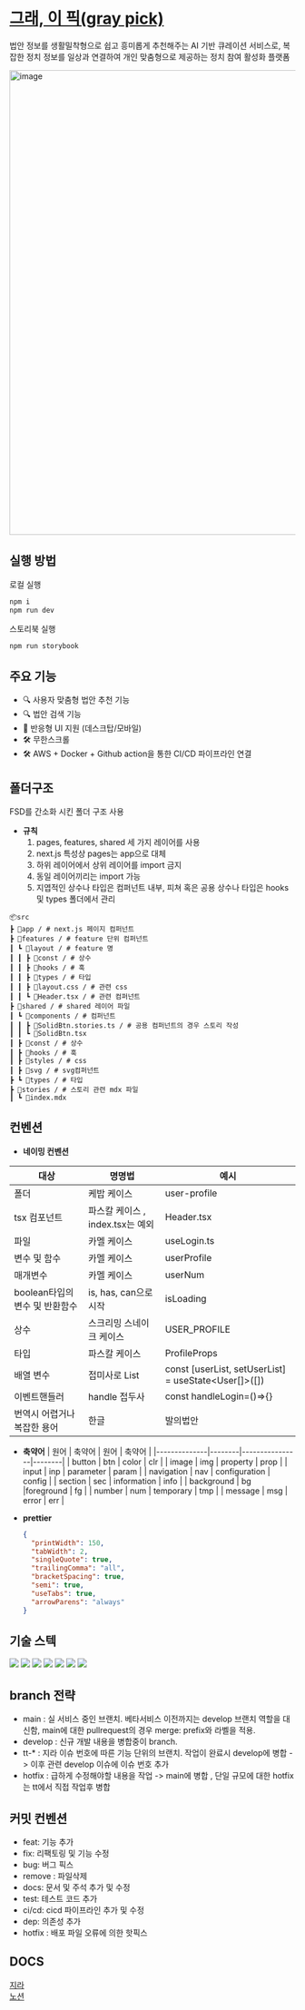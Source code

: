 # [그래, 이 픽(gray pick)](https://graypick.co.kr/)

법안 정보를 생활밀착형으로 쉽고 흥미롭게 추천해주는 AI 기반 큐레이션 서비스로, 복잡한 정치 정보를 일상과 연결하여 개인 맞춤형으로 제공하는 정치 참여 활성화 플랫폼

<img width="939" height="819" alt="image" src="https://github.com/user-attachments/assets/3fc3ce88-4e33-4c27-b1ae-c5f5b0f1d681" />

## 실행 방법

로컬 실행

```bash
npm i
npm run dev
```

스토리북 실행

```bash
npm run storybook
```

## 주요 기능

- 🔍 사용자 맞춤형 법안 추천 기능
- 🔍 법안 검색 기능
- 🎯 반응형 UI 지원 (데스크탑/모바일)
- 🛠 무한스크롤
- 🛠 AWS + Docker + Github action을 통한 CI/CD 파이프라인 연결

## 폴더구조

FSD를 간소화 시킨 폴더 구조 사용

- **규칙**
  1.  pages, features, shared 세 가지 레이어를 사용
  2.  next.js 특성상 pages는 app으로 대체
  3.  하위 레이어에서 상위 레이어를 import 금지
  4.  동일 레이어끼리는 import 가능
  5.  지엽적인 상수나 타입은 컴퍼넌트 내부, 피쳐 혹은 공용 상수나 타입은 hooks 및 types 폴더에서 관리

```
📦src
┣ 📂app / # next.js 페이지 컴퍼넌트
┣ 📂features / # feature 단위 컴퍼넌트
┃ ┗ 📂layout / # feature 명
┃ ┃ ┣ 📂const / # 상수
┃ ┃ ┣ 📂hooks / # 훅
┃ ┃ ┣ 📂types / # 타입
┃ ┃ ┣ 📜layout.css / # 관련 css
┃ ┃ ┗ 📜Header.tsx / # 관련 컴퍼넌트
┣ 📂shared / # shared 레이어 파일
┃ ┗ 📂components / # 컴퍼넌트
┃ ┃ ┣ 📜SolidBtn.stories.ts / # 공용 컴퍼넌트의 경우 스토리 작성
┃ ┃ ┗ 📜SolidBtn.tsx
┃ ┣ 📂const / # 상수
┃ ┣ 📂hooks / # 훅
┃ ┣ 📂styles / # css
┃ ┣ 📂svg / # svg컴퍼넌트
┣ ┗ 📂types / # 타입
┣ 📂stories / # 스토리 관련 mdx 파일
┃ ┗ 📜index.mdx
```

## 컨벤션

- **네이밍 컨벤션**

| 대상                           | 명명법                           | 예시                                                 |
| ------------------------------ | -------------------------------- | ---------------------------------------------------- |
| 폴더                           | 케밥 케이스                      | user-profile                                         |
| tsx 컴포넌트                   | 파스칼 케이스 , index.tsx는 예외 | Header.tsx                                           |
| 파일                           | 카멜 케이스                      | useLogin.ts                                          |
| 변수 및 함수                   | 카멜 케이스                      | userProfile                                          |
| 매개변수                       | 카멜 케이스                      | userNum                                              |
| boolean타입의 변수 및 반환함수 | is, has, can으로 시작            | isLoading                                            |
| 상수                           | 스크리밍 스네이크 케이스         | USER_PROFILE                                         |
| 타입                           | 파스칼 케이스                    | ProfileProps                                         |
| 배열 변수                      | 접미사로 List                    | const [userList, setUserList] = useState<User[]>([]) |
| 이벤트핸들러                   | handle 접두사                    | const handleLogin=()=>{}                             |
| 번역시 어렵거나 복잡한 용어    | 한글                             | 발의법안                                             |

- **축약어**
  | 원어 | 축약어 | 원어 | 축약어 |
  |--------------|--------|----------------|--------|
  | button | btn | color | clr |
  | image | img | property | prop |
  | input | inp | parameter | param |
  | navigation | nav | configuration | config |
  | section | sec | information | info |
  | background | bg |foreground | fg |
  | number | num | temporary | tmp |
  | message | msg | error | err |

- **prettier**

  ```json
  {
  	"printWidth": 150,
  	"tabWidth": 2,
  	"singleQuote": true,
  	"trailingComma": "all",
  	"bracketSpacing": true,
  	"semi": true,
  	"useTabs": true,
  	"arrowParens": "always"
  }
  ```

## 기술 스텍

<div>
  <img src="https://img.shields.io/badge/typescript-3178C6?style=for-the-badge&logo=typescript&logoColor=black">    
  <img src="https://img.shields.io/badge/next.js-000000?style=for-the-badge&logo=nextdotjs&logoColor=white" />
  <img src="https://img.shields.io/badge/framer--motion-0055FF?style=for-the-badge&logo=framer&logoColor=white" />
  <img src="https://img.shields.io/badge/storybook-FF4785?style=for-the-badge&logo=storybook&logoColor=white" />
  <img src="https://img.shields.io/badge/React%20Query-FF4154?style=for-the-badge&logo=reactquery&logoColor=white" />
  <img src="https://img.shields.io/badge/AWS-232F3E?style=for-the-badge&logo=amazonaws&logoColor=white" />
  <img src="https://img.shields.io/badge/Docker-2496ED?style=for-the-badge&logo=docker&logoColor=white" />
</div>

## branch 전략

- main : 실 서비스 중인 브랜치. 베타서비스 이전까지는 develop 브랜치 역할을 대신함, main에 대한 pullrequest의 경우 merge: prefix와 라벨을 적용.
- develop : 신규 개발 내용을 병합중이 branch.
- tt-\* : 지라 이슈 번호에 따른 기능 단위의 브랜치. 작업이 완료시 develop에 병합 -> 이후 관련 develop 이슈에 이슈 번호 추가
- hotfix : 급하게 수정해야할 내용을 작업 -> main에 병합 , 단일 규모에 대한 hotfix는 tt에서 직접 작업후 병합

## 커밋 컨벤션

- feat: 기능 추가
- fix: 리팩토링 및 기능 수정
- bug: 버그 픽스
- remove : 파일삭제
- docs: 문서 및 주석 추가 및 수정
- test: 테스트 코드 추가
- ci/cd: cicd 파이프라인 추가 및 수정
- dep: 의존성 추가
- hotfix : 배포 파일 오류에 의한 핫픽스

## DOCS

[지라](https://twoteam.atlassian.net/jira/software/c/projects/TT/boards/2)  
[노션](https://www.notion.so/2074deb2c29380628abcd29de2cedcf5?pvs=5)
